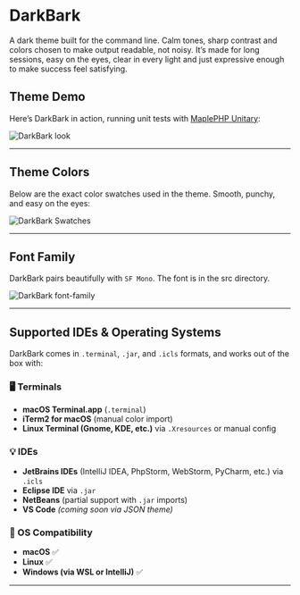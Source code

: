 # DarkBark

A dark theme built for the command line. Calm tones, sharp contrast and colors chosen to make output readable, not noisy. It’s made for long sessions, easy on the eyes, clear in every light and just expressive enough to make success feel satisfying.

## Theme Demo

Here’s DarkBark in action, running unit tests with [MaplePHP Unitary](https://github.com/maplephp/unitary):

![DarkBark look](https://wazabii.se/github-assets/themes/terminal/maplephp-unit-test.png)

---

## Theme Colors

Below are the exact color swatches used in the theme. Smooth, punchy, and easy on the eyes:

![DarkBark Swatches](https://wazabii.se/github-assets/themes/terminal/maplephp-terminal-swatches.png)

---

## Font Family

DarkBark pairs beautifully with `SF Mono`.  The font is in the src directory.

![DarkBark font-family](https://wazabii.se/github-assets/themes/terminal/maplephp-terminal-font-family.png)

---


## Supported IDEs & Operating Systems

DarkBark comes in `.terminal`, `.jar`, and `.icls` formats, and works out of the box with:

### 🖥️ Terminals

* **macOS Terminal.app** (`.terminal`)
* **iTerm2 for macOS** (manual color import)
* **Linux Terminal (Gnome, KDE, etc.)** via `.Xresources` or manual config

### 💡 IDEs

* **JetBrains IDEs** (IntelliJ IDEA, PhpStorm, WebStorm, PyCharm, etc.) via `.icls`
* **Eclipse IDE** via `.jar`
* **NetBeans** (partial support with `.jar` imports)
* **VS Code** *(coming soon via JSON theme)*

### 🧠 OS Compatibility

* **macOS** ✅
* **Linux** ✅
* **Windows (via WSL or IntelliJ)** ✅

---